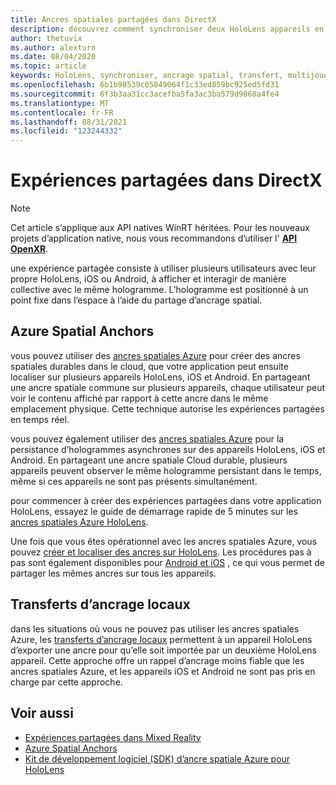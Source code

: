 ```yaml
---
title: Ancres spatiales partagées dans DirectX
description: découvrez comment synchroniser deux HoloLens appareils en partageant des ancres spatiales locales et Azure dans des applications DirectX.
author: thetuvix
ms.author: alexturn
ms.date: 08/04/2020
ms.topic: article
keywords: HoloLens, synchroniser, ancrage spatial, transfert, multijoueur, vue, scénario, procédure pas à pas, exemple de code, azure, ancres spatiales azure, ASA
ms.openlocfilehash: 6b1b98539c05849064f1c33ed859bc925ed5fd31
ms.sourcegitcommit: 6f3b3aa31cc3acefba5fa3ac3ba579d9868a4fe4
ms.translationtype: MT
ms.contentlocale: fr-FR
ms.lasthandoff: 08/31/2021
ms.locfileid: "123244332"
---
```

<!--Unity Note: No Unity specific content in this article. -->
# <a name="shared-experiences-in-directx"></a>Expériences partagées dans DirectX

> [!NOTE]
> Cet article s’applique aux API natives WinRT héritées.  Pour les nouveaux projets d’application native, nous vous recommandons d’utiliser l' **[API OpenXR](../native/openxr-getting-started.md)**.

une expérience partagée consiste à utiliser plusieurs utilisateurs avec leur propre HoloLens, iOS ou Android, à afficher et interagir de manière collective avec le même hologramme. L’hologramme est positionné à un point fixe dans l’espace à l’aide du partage d’ancrage spatial.

## <a name="azure-spatial-anchors"></a>Azure Spatial Anchors

vous pouvez utiliser des <a href="/azure/spatial-anchors/overview" target="_blank">ancres spatiales Azure</a> pour créer des ancres spatiales durables dans le cloud, que votre application peut ensuite localiser sur plusieurs appareils HoloLens, iOS et Android.  En partageant une ancre spatiale commune sur plusieurs appareils, chaque utilisateur peut voir le contenu affiché par rapport à cette ancre dans le même emplacement physique.  Cette technique autorise les expériences partagées en temps réel.

vous pouvez également utiliser des <a href="/azure/spatial-anchors/overview" target="_blank">ancres spatiales Azure</a> pour la persistance d’hologrammes asynchrones sur des appareils HoloLens, iOS et Android.  En partageant une ancre spatiale Cloud durable, plusieurs appareils peuvent observer le même hologramme persistant dans le temps, même si ces appareils ne sont pas présents simultanément.

pour commencer à créer des expériences partagées dans votre application HoloLens, essayez le guide de démarrage rapide de 5 minutes sur les <a href="/azure/spatial-anchors/quickstarts/get-started-hololens" target="_blank">ancres spatiales Azure HoloLens</a>.

Une fois que vous êtes opérationnel avec les ancres spatiales Azure, vous pouvez <a href="/azure/spatial-anchors/concepts/create-locate-anchors-cpp-winrt" target="_blank">créer et localiser des ancres sur HoloLens</a>.  Les procédures pas à pas sont également disponibles pour <a href="/azure/spatial-anchors/create-locate-anchors-overview" target="_blank">Android et iOS</a> , ce qui vous permet de partager les mêmes ancres sur tous les appareils.

## <a name="local-anchor-transfers"></a>Transferts d’ancrage locaux

dans les situations où vous ne pouvez pas utiliser les ancres spatiales Azure, les [transferts d’ancrage locaux](../../out-of-scope/local-anchor-transfers-in-directx.md) permettent à un appareil HoloLens d’exporter une ancre pour qu’elle soit importée par un deuxième HoloLens appareil.  Cette approche offre un rappel d’ancrage moins fiable que les ancres spatiales Azure, et les appareils iOS et Android ne sont pas pris en charge par cette approche.

## <a name="see-also"></a>Voir aussi

* [Expériences partagées dans Mixed Reality](shared-experiences-in-mixed-reality.md)
* <a href="/azure/spatial-anchors" target="_blank">Azure Spatial Anchors</a>
* <a href="/cpp/api/spatial-anchors/winrt/" target="_blank">Kit de développement logiciel (SDK) d’ancre spatiale Azure pour HoloLens</a>